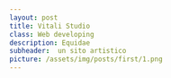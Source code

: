 ```yaml
---
layout: post
title: Vitali Studio
class: Web developing
description: Equidae
subheader:  un sito artistico
picture: /assets/img/posts/first/1.png
---
```



